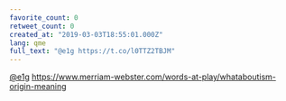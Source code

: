 ```yaml
---
favorite_count: 0
retweet_count: 0
created_at: "2019-03-03T18:55:01.000Z"
lang: qme
full_text: "@e1g https://t.co/l0TTZ2TBJM"
---
```


[@e1g](https://twitter.com/e1g)
<https://www.merriam-webster.com/words-at-play/whataboutism-origin-meaning>
